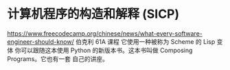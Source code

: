 # 计算机程序的构造和解释 (SICP)

https://www.freecodecamp.org/chinese/news/what-every-software-engineer-should-know/
伯克利 61A 课程
它使用一种被称为 Scheme 的 Lisp 变体
你可以跟随这本使用 Python 的新版本书。这本书叫做 Composing Programs。它也有一套 自己的讲座。
